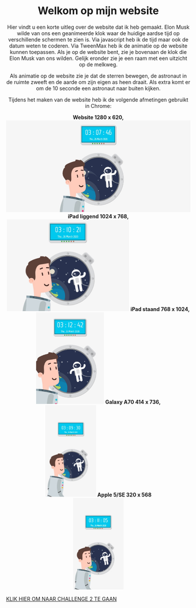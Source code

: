 <center> <h1>Welkom op mijn website</h1>
<p>
  Hier vindt u een korte uitleg over de website dat ik heb gemaakt.
Elon Musk wilde van ons een geanimeerde klok waar de huidige aardse tijd op verschillende schermen te zien is. Via javascript heb ik de tijd maar ook de datum weten te coderen. Via TweenMax heb ik de animatie op de website kunnen toepassen. Als je op de website bent, zie je bovenaan de klok die Elon Musk van ons wilden. Gelijk eronder zie je een raam met een uitzicht op de melkweg. 

Als animatie op de website zie je dat de sterren bewegen, de astronaut in de ruimte zweeft en de aarde om zijn eigen as heen draait. Als extra komt er om de 10 seconde een astronaut naar buiten kijken.

Tijdens het maken van de website heb ik de volgende afmetingen gebruikt in Chrome:
</p>

<b>
  Website 1280 x 620,
</b> 
</br>
<img src="img/1280x620.jpg" height="250px";
border: 4px solid #BCBCBC;
border-radius: 5px;">

<b>
  iPad liggend 1024 x 768,
</b> 
</br>
<img src="img/1024x768.jpg" height="250px">

<b>
  iPad staand 768 x 1024,
</b>
</br>
<img src="img/768x1024.jpg" height="250px">

<b>
  Galaxy A70 414 x 736,
</b>
</br>
<img src="img/414x736.jpg" height="250px">

<b>
  Apple 5/SE 320 x 568
</b>
</br>
<img src="img/320x568.jpg" height="250px">
</center>

<p><a href="https://elmas04.github.io/17105226-CMD-XT2-challenge2/">KLIK HIER OM NAAR CHALLENGE 2 TE GAAN</a></p>
